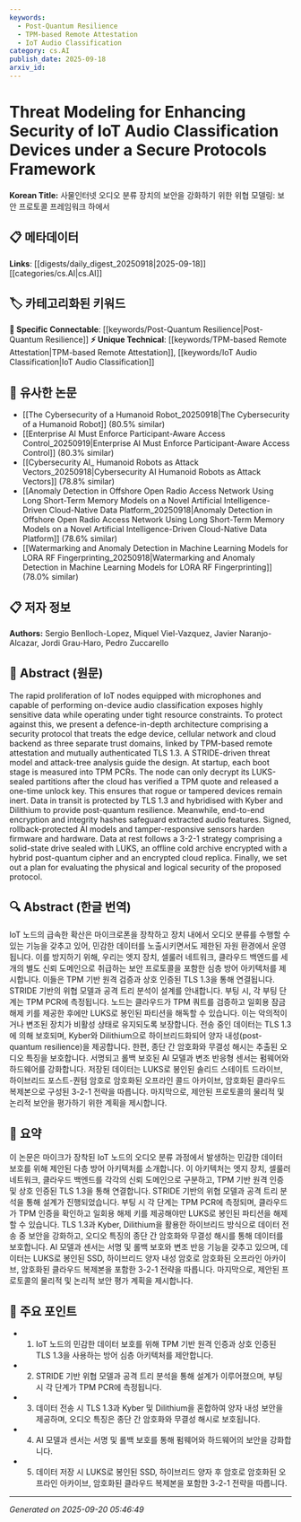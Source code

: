 ```yaml
---
keywords:
  - Post-Quantum Resilience
  - TPM-based Remote Attestation
  - IoT Audio Classification
category: cs.AI
publish_date: 2025-09-18
arxiv_id:
---
```


<!-- KEYWORD_LINKING_METADATA:
{
  "processed_timestamp": "2025-09-22 22:04:49.960531",
  "vocabulary_version": "1.0",
  "selected_keywords": [
    "Post-Quantum Resilience",
    "TPM-based Remote Attestation",
    "IoT Audio Classification"
  ],
  "rejected_keywords": [
    "End-to-End Encryption"
  ],
  "similarity_scores": {
    "Post-Quantum Resilience": 0.82,
    "TPM-based Remote Attestation": 0.79,
    "IoT Audio Classification": 0.78
  },
  "extraction_method": "AI_prompt_based",
  "budget_applied": true
}
-->

# Threat Modeling for Enhancing Security of IoT Audio Classification Devices under a Secure Protocols Framework

**Korean Title:** 사물인터넷 오디오 분류 장치의 보안을 강화하기 위한 위협 모델링: 보안 프로토콜 프레임워크 하에서

## 📋 메타데이터

**Links**: [[digests/daily_digest_20250918|2025-09-18]]        [[categories/cs.AI|cs.AI]]

## 🏷️ 카테고리화된 키워드
**🔗 Specific Connectable**: [[keywords/Post-Quantum Resilience|Post-Quantum Resilience]]
**⚡ Unique Technical**: [[keywords/TPM-based Remote Attestation|TPM-based Remote Attestation]], [[keywords/IoT Audio Classification|IoT Audio Classification]]

## 🔗 유사한 논문
- [[The Cybersecurity of a Humanoid Robot_20250918|The Cybersecurity of a Humanoid Robot]] (80.5% similar)
- [[Enterprise AI Must Enforce Participant-Aware Access Control_20250919|Enterprise AI Must Enforce Participant-Aware Access Control]] (80.3% similar)
- [[Cybersecurity AI_ Humanoid Robots as Attack Vectors_20250918|Cybersecurity AI Humanoid Robots as Attack Vectors]] (78.8% similar)
- [[Anomaly Detection in Offshore Open Radio Access Network Using Long Short-Term Memory Models on a Novel Artificial Intelligence-Driven Cloud-Native Data Platform_20250918|Anomaly Detection in Offshore Open Radio Access Network Using Long Short-Term Memory Models on a Novel Artificial Intelligence-Driven Cloud-Native Data Platform]] (78.6% similar)
- [[Watermarking and Anomaly Detection in Machine Learning Models for LORA RF Fingerprinting_20250918|Watermarking and Anomaly Detection in Machine Learning Models for LORA RF Fingerprinting]] (78.0% similar)

## 📋 저자 정보

**Authors:** Sergio Benlloch-Lopez, Miquel Viel-Vazquez, Javier Naranjo-Alcazar, Jordi Grau-Haro, Pedro Zuccarello

## 📄 Abstract (원문)

The rapid proliferation of IoT nodes equipped with microphones and capable of
performing on-device audio classification exposes highly sensitive data while
operating under tight resource constraints. To protect against this, we present
a defence-in-depth architecture comprising a security protocol that treats the
edge device, cellular network and cloud backend as three separate trust
domains, linked by TPM-based remote attestation and mutually authenticated TLS
1.3. A STRIDE-driven threat model and attack-tree analysis guide the design. At
startup, each boot stage is measured into TPM PCRs. The node can only decrypt
its LUKS-sealed partitions after the cloud has verified a TPM quote and
released a one-time unlock key. This ensures that rogue or tampered devices
remain inert. Data in transit is protected by TLS 1.3 and hybridised with Kyber
and Dilithium to provide post-quantum resilience. Meanwhile, end-to-end
encryption and integrity hashes safeguard extracted audio features. Signed,
rollback-protected AI models and tamper-responsive sensors harden firmware and
hardware. Data at rest follows a 3-2-1 strategy comprising a solid-state drive
sealed with LUKS, an offline cold archive encrypted with a hybrid post-quantum
cipher and an encrypted cloud replica. Finally, we set out a plan for
evaluating the physical and logical security of the proposed protocol.

## 🔍 Abstract (한글 번역)

IoT 노드의 급속한 확산은 마이크로폰을 장착하고 장치 내에서 오디오 분류를 수행할 수 있는 기능을 갖추고 있어, 민감한 데이터를 노출시키면서도 제한된 자원 환경에서 운영됩니다. 이를 방지하기 위해, 우리는 엣지 장치, 셀룰러 네트워크, 클라우드 백엔드를 세 개의 별도 신뢰 도메인으로 취급하는 보안 프로토콜을 포함한 심층 방어 아키텍처를 제시합니다. 이들은 TPM 기반 원격 검증과 상호 인증된 TLS 1.3을 통해 연결됩니다. STRIDE 기반의 위협 모델과 공격 트리 분석이 설계를 안내합니다. 부팅 시, 각 부팅 단계는 TPM PCR에 측정됩니다. 노드는 클라우드가 TPM 쿼트를 검증하고 일회용 잠금 해제 키를 제공한 후에만 LUKS로 봉인된 파티션을 해독할 수 있습니다. 이는 악의적이거나 변조된 장치가 비활성 상태로 유지되도록 보장합니다. 전송 중인 데이터는 TLS 1.3에 의해 보호되며, Kyber와 Dilithium으로 하이브리드화되어 양자 내성(post-quantum resilience)을 제공합니다. 한편, 종단 간 암호화와 무결성 해시는 추출된 오디오 특징을 보호합니다. 서명되고 롤백 보호된 AI 모델과 변조 반응형 센서는 펌웨어와 하드웨어를 강화합니다. 저장된 데이터는 LUKS로 봉인된 솔리드 스테이트 드라이브, 하이브리드 포스트-퀀텀 암호로 암호화된 오프라인 콜드 아카이브, 암호화된 클라우드 복제본으로 구성된 3-2-1 전략을 따릅니다. 마지막으로, 제안된 프로토콜의 물리적 및 논리적 보안을 평가하기 위한 계획을 제시합니다.

## 📝 요약

이 논문은 마이크가 장착된 IoT 노드의 오디오 분류 과정에서 발생하는 민감한 데이터 보호를 위해 제안된 다층 방어 아키텍처를 소개합니다. 이 아키텍처는 엣지 장치, 셀룰러 네트워크, 클라우드 백엔드를 각각의 신뢰 도메인으로 구분하고, TPM 기반 원격 인증 및 상호 인증된 TLS 1.3을 통해 연결합니다. STRIDE 기반의 위협 모델과 공격 트리 분석을 통해 설계가 진행되었습니다. 부팅 시 각 단계는 TPM PCR에 측정되며, 클라우드가 TPM 인증을 확인하고 일회용 해제 키를 제공해야만 LUKS로 봉인된 파티션을 해제할 수 있습니다. TLS 1.3과 Kyber, Dilithium을 활용한 하이브리드 방식으로 데이터 전송 중 보안을 강화하고, 오디오 특징의 종단 간 암호화와 무결성 해시를 통해 데이터를 보호합니다. AI 모델과 센서는 서명 및 롤백 보호와 변조 반응 기능을 갖추고 있으며, 데이터는 LUKS로 봉인된 SSD, 하이브리드 양자 내성 암호로 암호화된 오프라인 아카이브, 암호화된 클라우드 복제본을 포함한 3-2-1 전략을 따릅니다. 마지막으로, 제안된 프로토콜의 물리적 및 논리적 보안 평가 계획을 제시합니다.

## 🎯 주요 포인트

- 1. IoT 노드의 민감한 데이터 보호를 위해 TPM 기반 원격 인증과 상호 인증된 TLS 1.3을 사용하는 방어 심층 아키텍처를 제안합니다.

- 2. STRIDE 기반 위협 모델과 공격 트리 분석을 통해 설계가 이루어졌으며, 부팅 시 각 단계가 TPM PCR에 측정됩니다.

- 3. 데이터 전송 시 TLS 1.3과 Kyber 및 Dilithium을 혼합하여 양자 내성 보안을 제공하며, 오디오 특징은 종단 간 암호화와 무결성 해시로 보호됩니다.

- 4. AI 모델과 센서는 서명 및 롤백 보호를 통해 펌웨어와 하드웨어의 보안을 강화합니다.

- 5. 데이터 저장 시 LUKS로 봉인된 SSD, 하이브리드 양자 후 암호로 암호화된 오프라인 아카이브, 암호화된 클라우드 복제본을 포함한 3-2-1 전략을 따릅니다.

---

*Generated on 2025-09-20 05:46:49*